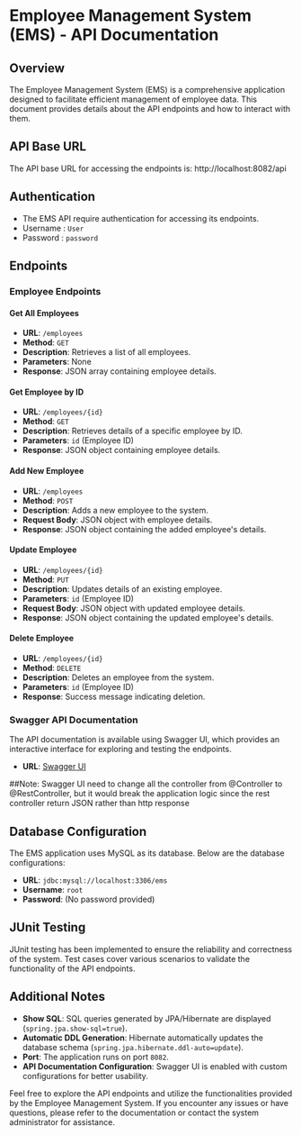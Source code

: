 # Employee Management System (EMS) - API Documentation

## Overview

The Employee Management System (EMS) is a comprehensive application designed to facilitate efficient management of employee data. This document provides details about the API endpoints and how to interact with them.

## API Base URL

The API base URL for accessing the endpoints is: http://localhost:8082/api

## Authentication

- The EMS API require authentication for accessing its endpoints.
- Username : `User`
- Password : `password`

## Endpoints

### Employee Endpoints

#### Get All Employees

- **URL**: `/employees`
- **Method**: `GET`
- **Description**: Retrieves a list of all employees.
- **Parameters**: None
- **Response**: JSON array containing employee details.

#### Get Employee by ID

- **URL**: `/employees/{id}`
- **Method**: `GET`
- **Description**: Retrieves details of a specific employee by ID.
- **Parameters**: `id` (Employee ID)
- **Response**: JSON object containing employee details.

#### Add New Employee

- **URL**: `/employees`
- **Method**: `POST`
- **Description**: Adds a new employee to the system.
- **Request Body**: JSON object with employee details.
- **Response**: JSON object containing the added employee's details.

#### Update Employee

- **URL**: `/employees/{id}`
- **Method**: `PUT`
- **Description**: Updates details of an existing employee.
- **Parameters**: `id` (Employee ID)
- **Request Body**: JSON object with updated employee details.
- **Response**: JSON object containing the updated employee's details.

#### Delete Employee

- **URL**: `/employees/{id}`
- **Method**: `DELETE`
- **Description**: Deletes an employee from the system.
- **Parameters**: `id` (Employee ID)
- **Response**: Success message indicating deletion.

### Swagger API Documentation

The API documentation is available using Swagger UI, which provides an interactive interface for exploring and testing the endpoints.

- **URL**: [Swagger UI](http://localhost:8082/api/swagger-ui.html)

##Note:
Swagger UI need to change all the controller from @Controller to @RestController, but it would break the application logic since the rest controller return JSON rather than http response

## Database Configuration

The EMS application uses MySQL as its database. Below are the database configurations:

- **URL**: `jdbc:mysql://localhost:3306/ems`
- **Username**: `root`
- **Password**: (No password provided)

## JUnit Testing

JUnit testing has been implemented to ensure the reliability and correctness of the system. Test cases cover various scenarios to validate the functionality of the API endpoints.

## Additional Notes

- **Show SQL**: SQL queries generated by JPA/Hibernate are displayed (`spring.jpa.show-sql=true`).
- **Automatic DDL Generation**: Hibernate automatically updates the database schema (`spring.jpa.hibernate.ddl-auto=update`).
- **Port**: The application runs on port `8082`.
- **API Documentation Configuration**: Swagger UI is enabled with custom configurations for better usability.

Feel free to explore the API endpoints and utilize the functionalities provided by the Employee Management System. If you encounter any issues or have questions, please refer to the documentation or contact the system administrator for assistance.

